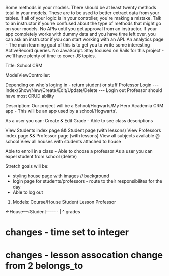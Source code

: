Some methods in your models. There should be at least twenty methods total in your models. These are to be used to better extract data from your tables. If all of your logic is in your controller, you're making a mistake. Talk to an instructor if you're confused about the type of methods that might go on your models.
No APIs until you get approval from an instructor. If your app completely works with dummy data and you have time left over, you can ask an instructor if you can start working with an API.
An analytics page - The main learning goal of this is to get you to write some interesting ActiveRecord queries.
No JavaScript. Stay focused on Rails for this project - we'll have plenty of time to cover JS topics.

Title: School CRM

ModelViewController:

Depending on who's loging in - return student or staff
Professor Login ---  Index/Show/New/Create/Edit/Update/Delete  --- Login out
Professor should have most CRUD ability 

Description: 
Our project will be a School/Hogwarts/My Hero Academia CRM app - This will be an app used by a school/Hogwarts'. 

As a user you can:
Create & Edit Grade - Able to see class descriptions

View Students index page && Student page (with lessons)
View Professors index page && Professor page (with lessons)
View all subjects available @ school
View all houses with students attached to house

Able to enroll in a class - Able to choose a professor 
As a user you can expel student from school (delete)

Stretch goals will be:
- styling house page with images // background
- login page for students/professors - route to their responsibilites for the day
- Able to log out

1. Models: 
Course/House 
Student 
Lesson
Professor

<-House--<Student--<Lesson>--<Professor>--
            |
            ^
          grades







<!-- changes - removal of student_id -->
# changes - time set to integer
# changes - lesson assocation change from 2 belongs_to